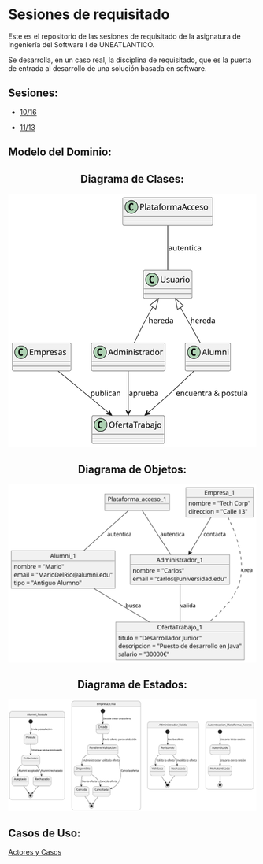 # Sesiones de requisitado

Este es el repositorio de las sesiones de requisitado de la asignatura de Ingeniería del Software I de UNEATLANTICO.

Se desarrolla, en un caso real, la disciplina de requisitado, que es la puerta de entrada al desarrollo de una solución basada en software. 

## Sesiones:

- [10/16](sesiones/1016.md)

- [11/13](sesiones/1113.md)


## Modelo del Dominio:

<div align=center>

## Diagrama de Clases:

![Diagrama Clases](modelosUML/ModeloDominio/svg/diagramaClases.svg)

## Diagrama de Objetos:

![Diagrama Objetos](modelosUML/ModeloDominio/svg/diagramaObjetos.svg)

## Diagrama de Estados:

![Diagrama Estados](modelosUML/ModeloDominio/svg/diagramaEstados.svg)

</div>

## Casos de Uso:

[Actores y Casos](modelosUML/CasosDeUso/ActoresYCasos.md)
